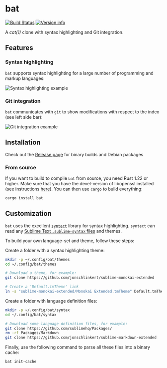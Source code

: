 # bat

[![Build Status](https://travis-ci.org/sharkdp/bat.svg?branch=master)](https://travis-ci.org/sharkdp/bat)
[![Version info](https://img.shields.io/crates/v/bat.svg)](https://crates.io/crates/bat)

A *cat(1)* clone with syntax highlighting and Git integration.

## Features

### Syntax highlighting

`bat` supports syntax highlighting for a large number of programming and markup languages:

![Syntax highlighting example](https://imgur.com/rGsdnDe.png)

### Git integration

`bat` communicates with `git` to show modifications with respect to the index (see left side bar):

![Git integration example](https://i.imgur.com/2lSW4RE.png)

## Installation

Check out the [Release page](https://github.com/sharkdp/bat/releases) for binary builds and Debian packages.

### From source

If you want to build to compile `bat` from source, you need Rust 1.22 or higher.
Make sure that you have the devel-version of libopenssl installed (see instructions
[here](https://github.com/sfackler/rust-openssl)). You can then use `cargo` to build everything:

``` bash
cargo install bat
```

## Customization

`bat` uses the excellent [`syntect`](https://github.com/trishume/syntect/) library for syntax highlighting. `syntect` can read any [Sublime Text `.sublime-syntax` files](https://www.sublimetext.com/docs/3/syntax.html) and themes.

To build your own language-set and theme, follow these steps:

Create a folder with a syntax highlighting theme:
``` bash
mkdir -p ~/.config/bat/themes
cd ~/.config/bat/themes

# Download a theme, for example:
git clone https://github.com/jonschlinkert/sublime-monokai-extended

# Create a 'Default.tmTheme' link
ln -s "sublime-monokai-extended/Monokai Extended.tmTheme" Default.tmTheme
```

Create a folder with language definition files:
``` bash
mkdir -p ~/.config/bat/syntax
cd ~/.config/bat/syntax

# Download some language definition files, for example:
git clone https://github.com/sublimehq/Packages/
rm -rf Packages/Markdown
git clone https://github.com/jonschlinkert/sublime-markdown-extended
```

Finally, use the following command to parse all these files into a binary
cache:
``` bash
bat init-cache
```
